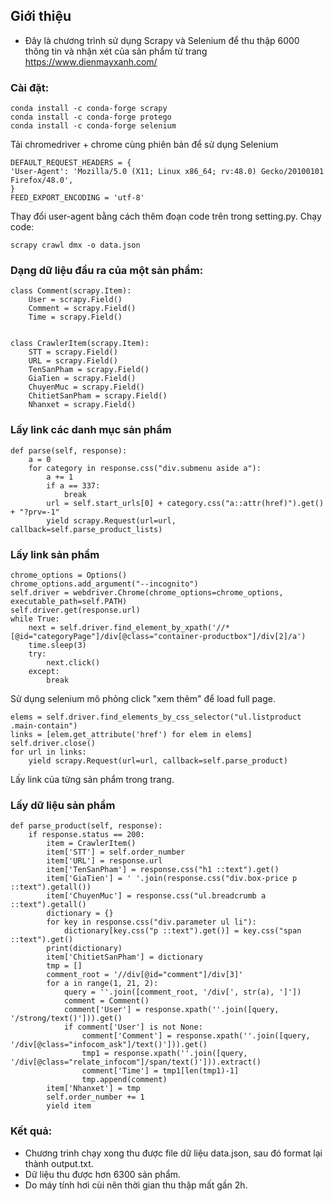 ## Giới thiệu
- Đây là chương trình sử dụng Scrapy và Selenium để thu thập 6000 thông tin và nhận xét của sản phẩm từ trang https://www.dienmayxanh.com/

### Cài đặt:

    conda install -c conda-forge scrapy
    conda install -c conda-forge protego
    conda install -c conda-forge selenium  

Tải chromedriver + chrome cùng phiên bản để sử dụng Selenium


    DEFAULT_REQUEST_HEADERS = {
    'User-Agent': 'Mozilla/5.0 (X11; Linux x86_64; rv:48.0) Gecko/20100101 Firefox/48.0',
    }
    FEED_EXPORT_ENCODING = 'utf-8'
 
Thay đổi user-agent bằng cách thêm đoạn code trên trong setting.py. Chạy code:

    
    scrapy crawl dmx -o data.json

### Dạng dữ liệu đầu ra của một sản phẩm:

    class Comment(scrapy.Item):
        User = scrapy.Field()
        Comment = scrapy.Field()
        Time = scrapy.Field()


    class CrawlerItem(scrapy.Item):
        STT = scrapy.Field()
        URL = scrapy.Field()
        TenSanPham = scrapy.Field()
        GiaTien = scrapy.Field()
        ChuyenMuc = scrapy.Field()
        ChitietSanPham = scrapy.Field()
        Nhanxet = scrapy.Field()

### Lấy link các danh mục sản phẩm

    def parse(self, response):
        a = 0
        for category in response.css("div.submenu aside a"):
            a += 1
            if a == 337:
                break
            url = self.start_urls[0] + category.css("a::attr(href)").get() + "?prv=-1"
            yield scrapy.Request(url=url, callback=self.parse_product_lists)

### Lấy link sản phẩm

    chrome_options = Options()
    chrome_options.add_argument("--incognito")
    self.driver = webdriver.Chrome(chrome_options=chrome_options, executable_path=self.PATH)
    self.driver.get(response.url)
    while True:
        next = self.driver.find_element_by_xpath('//*[@id="categoryPage"]/div[@class="container-productbox"]/div[2]/a')
        time.sleep(3)
        try:
            next.click()
        except:
            break

Sử dụng selenium mô phỏng click "xem thêm" để load full page.


    elems = self.driver.find_elements_by_css_selector("ul.listproduct .main-contain")
    links = [elem.get_attribute('href') for elem in elems]
    self.driver.close()
    for url in links:
        yield scrapy.Request(url=url, callback=self.parse_product)

Lấy link của từng sản phẩm trong trang.

### Lấy dữ liệu sản phẩm

    def parse_product(self, response):
        if response.status == 200:
            item = CrawlerItem()
            item['STT'] = self.order_number
            item['URL'] = response.url
            item['TenSanPham'] = response.css("h1 ::text").get()
            item['GiaTien'] = ' '.join(response.css("div.box-price p ::text").getall())
            item['ChuyenMuc'] = response.css("ul.breadcrumb a ::text").getall()
            dictionary = {}
            for key in response.css("div.parameter ul li"):
                dictionary[key.css("p ::text").get()] = key.css("span ::text").get()
            print(dictionary)
            item['ChitietSanPham'] = dictionary
            tmp = []
            comment_root = '//div[@id="comment"]/div[3]'
            for a in range(1, 21, 2):
                query = ''.join([comment_root, '/div[', str(a), ']'])
                comment = Comment()
                comment['User'] = response.xpath(''.join([query, '/strong/text()'])).get()
                if comment['User'] is not None:
                    comment['Comment'] = response.xpath(''.join([query, '/div[@class="infocom_ask"]/text()'])).get()
                    tmp1 = response.xpath(''.join([query, '/div[@class="relate_infocom"]/span/text()'])).extract()
                    comment['Time'] = tmp1[len(tmp1)-1]
                    tmp.append(comment)
            item['Nhanxet'] = tmp
            self.order_number += 1
            yield item

### Kết quả:
- Chương trình chạy xong thu được file dữ liệu data.json, sau đó format lại thành output.txt.
- Dữ liệu thu được hơn 6300 sản phẩm.
- Do máy tính hơi cùi nên thời gian thu thập mất gần 2h.
